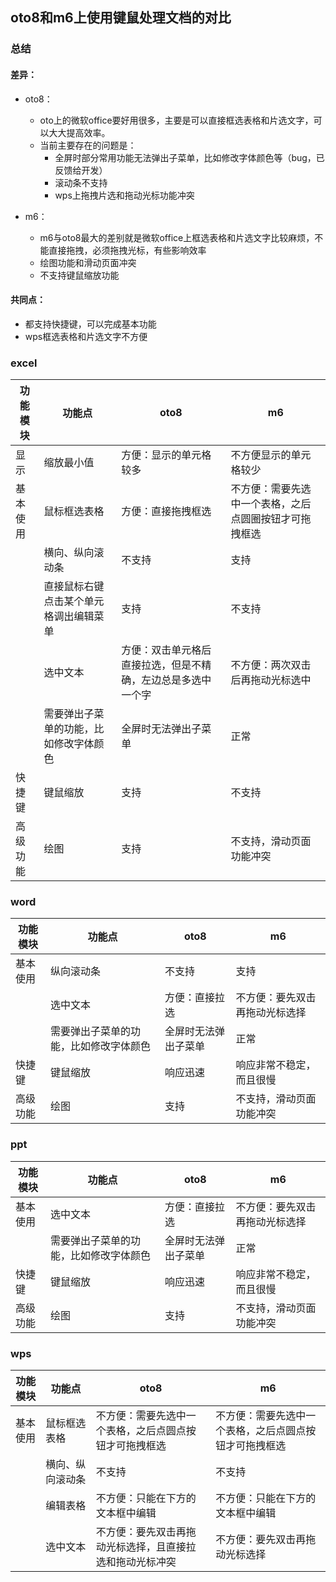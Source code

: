 ## oto8和m6上使用键鼠处理文档的对比

### 总结
#### 差异：
- oto8：
   - oto上的微软office要好用很多，主要是可以直接框选表格和片选文字，可以大大提高效率。
   - 当前主要存在的问题是：
      - 全屏时部分常用功能无法弹出子菜单，比如修改字体颜色等（bug，已反馈给开发）
      - 滚动条不支持
      - wps上拖拽片选和拖动光标功能冲突
      
- m6：
   - m6与oto8最大的差别就是微软office上框选表格和片选文字比较麻烦，不能直接拖拽，必须拖拽光标，有些影响效率
   - 绘图功能和滑动页面冲突
   - 不支持键鼠缩放功能

#### 共同点：
- 都支持快捷键，可以完成基本功能
- wps框选表格和片选文字不方便

### excel
|功能模块|功能点|oto8|m6|
|-----|-----|-----|-----|
|显示|缩放最小值|方便：显示的单元格较多|不方便显示的单元格较少|
|基本使用|鼠标框选表格|方便：直接拖拽框选|不方便：需要先选中一个表格，之后点圆圈按钮才可拖拽框选|
||横向、纵向滚动条|不支持|支持|
||直接鼠标右键点击某个单元格调出编辑菜单|支持|不支持|
||选中文本|方便：双击单元格后直接拉选，但是不精确，左边总是多选中一个字|不方便：两次双击后再拖动光标选中|
||需要弹出子菜单的功能，比如修改字体颜色|全屏时无法弹出子菜单|正常|
|快捷键|键鼠缩放|支持|不支持|
|高级功能|绘图|支持|不支持，滑动页面功能冲突|

### word
|功能模块|功能点|oto8|m6|
|-----|-----|-----|-----|
|基本使用|纵向滚动条|不支持|支持|
||选中文本|方便：直接拉选|不方便：要先双击再拖动光标选择|
||需要弹出子菜单的功能，比如修改字体颜色|全屏时无法弹出子菜单|正常|
|快捷键|键鼠缩放|响应迅速|响应非常不稳定，而且很慢|
|高级功能|绘图|支持|不支持，滑动页面功能冲突|

### ppt
|功能模块|功能点|oto8|m6|
|-----|-----|-----|-----|
|基本使用|选中文本|方便：直接拉选|不方便：要先双击再拖动光标选择|
||需要弹出子菜单的功能，比如修改字体颜色|全屏时无法弹出子菜单|正常|
|快捷键|键鼠缩放|响应迅速|响应非常不稳定，而且很慢|
|高级功能|绘图|支持|不支持，滑动页面功能冲突|

### wps
|功能模块|功能点|oto8|m6|
|-----|-----|-----|-----|
|基本使用|鼠标框选表格|不方便：需要先选中一个表格，之后点圆点按钮才可拖拽框选|不方便：需要先选中一个表格，之后点圆点按钮才可拖拽框选|
||横向、纵向滚动条|不支持|不支持|
||编辑表格|不方便：只能在下方的文本框中编辑|不方便：只能在下方的文本框中编辑|
||选中文本|不方便：要先双击再拖动光标选择，且直接拉选和拖动光标冲突|不方便：要先双击再拖动光标选择|
